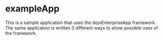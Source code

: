 exampleApp
==========

This is a sample application that uses the dojoEnterpriseApp framework. The same application is written 3 different ways to show possible uses of the framework.